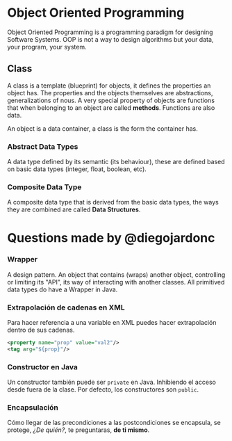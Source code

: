 # Object Oriented Programming

Object Oriented Programming is a programming paradigm for designing Software Systems.
OOP is not a way to design algorithms but your data, your program, your system. 

## Class

A class is a template (blueprint) for objects, it defines the properties an object has.
The properties and the objects themselves are abstractions, generalizations of nous.
A very special property of objects are functions that when belonging to an object are called **methods**. Functions are also data. 

An object is a data container, a class is the form the container has.

### Abstract Data Types

A data type defined by its semantic (its behaviour), these are defined based on basic data types (integer, float, boolean, etc).

### Composite Data Type

A composite data type that is derived from the basic data types, the ways they are combined are called **Data Structures**.

# Questions made by @diegojardonc

### Wrapper

A design pattern. An object that contains (wraps) another object, controlling or limiting its "API", its way of interacting with another classes. All primitived data types do have a Wrapper in Java. 

### Extrapolación de cadenas en XML

Para hacer referencia a una variable en XML puedes hacer extrapolación dentro de sus cadenas.

```xml
<property name="prop" value="val2"/>
<tag arg="${prop}"/>
```

### Constructor en Java

Un constructor también puede ser ```private``` en Java. Inhibiendo el acceso desde fuera de la clase.
Por defecto, los constructores son ```public```.

### Encapsulación

Cómo llegar de las precondiciones a las postcondiciones se encapsula, se protege, *¿De quién?*, te preguntaras, **de ti mismo**.